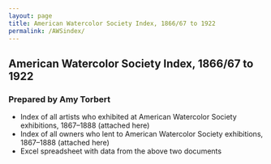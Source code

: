 ```yaml
---
layout: page
title: American Watercolor Society Index, 1866/67 to 1922
permalink: /AWSindex/
---
```


## American Watercolor Society Index, 1866/67 to 1922
### Prepared by Amy Torbert

+ Index of all artists who exhibited at American Watercolor Society exhibitions, 1867–1888 (attached here)
+ Index of all owners who lent to American Watercolor Society exhibitions, 1867–1888 (attached here)
+ Excel spreadsheet with data from the above two documents 
